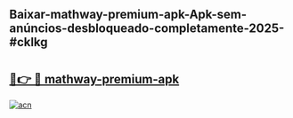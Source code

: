 ## Baixar-mathway-premium-apk-Apk-sem-anúncios-desbloqueado-completamente-2025-#cklkg

# <h2><a href="https://ainizakaria.my?title=mathway-premium-apk&ref=20M">🔗👉 🔴 mathway-premium-apk</a></h2>

[![acn](https://github.com/user-attachments/assets/0f9c940e-d8b0-45ae-aac7-cd30a18b3e1c)](https://ainizakaria.my?title=mathway-premium-apk&ref=20M)

